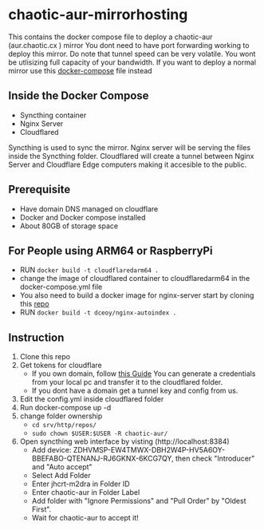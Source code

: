 # chaotic-aur-mirrorhosting

This contains the docker compose file to deploy a chaotic-aur (aur.chaotic.cx ) mirror
You dont need to have port forwarding working to deploy this mirror.
Do note that tunnel speed can be very volatile. You wont be utlisizing full capacity of your bandwidth.
If you want to deploy a normal mirror use this [docker-compose](https://github.com/virusz4274/myserver/blob/main/chaotic-aur-mirror/docker-compose.yml) file instead

## Inside the Docker Compose

* Syncthing container
* Nginx Server
* Cloudflared

Syncthing is used to sync the mirror.
Nginx server will be serving the files inside the Syncthing folder.
Cloudflared will create a tunnel between Nginx Server and Cloudflare Edge computers making it accesible to the public.

## Prerequisite 

* Have domain DNS managed on cloudflare
* Docker and Docker compose installed
* About 80GB of storage space

## For People using ARM64 or RaspberryPi 

* RUN ```docker build -t cloudflaredarm64 .```
* change the image of cloudflared container to cloudflaredarm64 in the docker-compose.yml file
* You also need to build a docker image for nginx-server start by cloning this [repo](https://github.com/dceoy/docker-nginx-autoindex)
* RUN ```docker build -t dceoy/nginx-autoindex .```

## Instruction

1) Clone this repo 
2) Get tokens for cloudflare
   * If you own domain, follow [this Guide](https://developers.cloudflare.com/cloudflare-one/connections/connect-apps/install-and-setup/tunnel-guide)
     You can generate a credentials from your local pc and transfer it to the cloudflared folder.
   * If you dont have a domain get a tunnel key and config from us.
3) Edit the config.yml inside cloudflared folder 
4) Run docker-compose up -d 
5) change folder ownership
    * ```cd srv/http/repos/```
    * ```sudo chown $USER:$USER -R chaotic-aur/```
6) Open syncthing web interface by visting (http://localhost:8384)
    * Add device: ZDHVMSP-EW4TMWX-DBH2W4P-HV5A6OY-BBEFABO-QTENANJ-RJ6GKNX-6KCG7QY, then check "Introducer" and "Auto accept"
    * Select Add Folder
    * Enter jhcrt-m2dra in Folder ID
    * Enter chaotic-aur in Folder Label
    * Add folder with "Ignore Permissions" and "Pull Order" by "Oldest First".
    * Wait for chaotic-aur to accept it!
